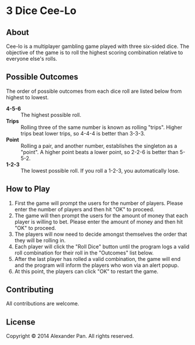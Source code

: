 <h1>3 Dice Cee-Lo</h1>

<h2>About</h2>
<p>Cee-lo is a multiplayer gambling game played with three six-sided dice. The objective of the game is to roll the highest scoring combination relative to everyone else's rolls.</p>

<h2>Possible Outcomes</h2>
<p>The order of possible outcomes from each dice roll are listed below from highest to lowest.</p>
<dl>
	<dt><strong>4-5-6</strong></dt>
		<dd>The highest possible roll.</dd>
	<dt><strong>Trips</strong></dt>
		<dd>Rolling three of the same number is known as rolling "trips". Higher trips beat lower trips, so 4-4-4 is better than 3-3-3.</dd>
	<dt><strong>Point</strong></dt>
		<dd>Rolling a pair, and another number, establishes the singleton as a "point". A higher point beats a lower point, so 2-2-6 is better than 5-5-2.</dd>
	<dt><strong>1-2-3</strong></dt>
		<dd>The lowest possible roll. If you roll a 1-2-3, you automatically lose.</dd>
</dl>

<h2>How to Play</h2>
<ol>
	<li>First the game will prompt the users for the number of players. Please enter the number of players and then hit "OK" to proceed.</li>
	<li>The game will then prompt the users for the amount of money that each player is willing to bet. Please enter the amount of money and then hit "OK" to proceed.</li>
	<li>The players will now need to decide amongst themselves the order that they will be rolling in.</li>
	<li>Each player will click the "Roll Dice" button until the program logs a valid roll combination for their roll in the "Outcomes" list below.
	<li>After the last player has rolled a valid combination, the game will end and the program will inform the players who won via an alert popup.
	<li>At this point, the players can click "OK" to restart the game.
</ol>

<h2>Contributing</h2>
<p>All contributions are welcome.</p>

<h2>License</h2>
<p>Copyright &copy; 2014 Alexander Pan. All rights reserved.</p>
